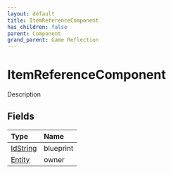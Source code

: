 ```yaml
---
layout: default
title: ItemReferenceComponent
has_children: false
parent: Component
grand_parent: Game Reflection
---
```

# ItemReferenceComponent
Description 

## Fields

| Type | Name |
|:----------|:--------------|
| [IdString](/riftbreaker-wiki/docs/game-reflection/components/id_string/) | blueprint |
| [Entity](/riftbreaker-wiki/docs/game-reflection/classes/entity/) | owner |

